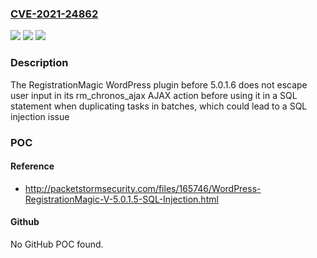 ### [CVE-2021-24862](https://cve.mitre.org/cgi-bin/cvename.cgi?name=CVE-2021-24862)
![](https://img.shields.io/static/v1?label=Product&message=RegistrationMagic%20%E2%80%93%20Custom%20Registration%20Forms%2C%20User%20Registration%20and%20User%20Login%20Plugin&color=blue)
![](https://img.shields.io/static/v1?label=Version&message=5.0.1.6%3C%205.0.1.6%20&color=brighgreen)
![](https://img.shields.io/static/v1?label=Vulnerability&message=CWE-89%20SQL%20Injection&color=brighgreen)

### Description

The RegistrationMagic WordPress plugin before 5.0.1.6 does not escape user input in its rm_chronos_ajax AJAX action before using it in a SQL statement when duplicating tasks in batches, which could lead to a SQL injection issue

### POC

#### Reference
- http://packetstormsecurity.com/files/165746/WordPress-RegistrationMagic-V-5.0.1.5-SQL-Injection.html

#### Github
No GitHub POC found.


